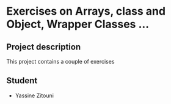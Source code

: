 # Exercises on Arrays, class and Object, Wrapper Classes ...

## Project description 

This project contains a couple of exercises 

## Student 

- Yassine Zitouni